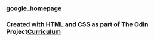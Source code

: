 ### google_homepage


### Created with HTML and CSS as part of The Odin Project[Curriculum](http://www.theodinproject.com/courses/web-development-101/lessons/html-css)
